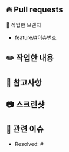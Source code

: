 ## 🔥 Pull requests

🍃 작업한 브랜치
- feature/#이슈번호

## ✏️ 작업한 내용 

## 📌 참고사항
<!-- 참고할 사항이 있다면 적어주세요. -->

## 📷 스크린샷
<!-- 작업한 뷰의 스크린샷을 올려주세요. -->
<!-- 이미지 크기를 30%로 줄여서 올려주세요. ex. <img src = "이미지 주소" width = 30%>-->

## 📮 관련 이슈
- Resolved: #
